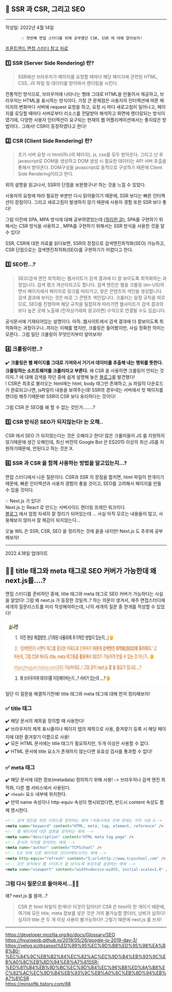 ## 🚀 SSR 과 CSR, 그리고 SEO

---

작성일: 2022년 4월 14일

           💡 첫번째 면접 스터디를 위해 공부했던 CSR, SSR 에 대해 알아보자!

[프론트엔드 면접 스터디 참고 자료 ](https://github.com/baeharam/Must-Know-About-Frontend)

### 1️⃣ SSR (Server Side Rendering) 란?

> SSR에선 브라우저가 페이지를 요청할 때마다 해당 페이지에 관련된 HTML, CSS, JS 파일 및 데이터를 받아와서 렌더링을 시킨다.

전통적인 방식으로, 브라우저에 나타나는 형태 그대로 HTML을 만들어서 제공하고, 브라우저는 HTML을 표시하는 방식이다. 가장 큰 문제점은 사용자의 인터렉션에 따른 페이지의 변화마다 서버에 request 요청을 하고, 요청 시 마다 새로고침이 일어나고, 페이지를 로딩할 때마다 서버로부터 리소스를 전달받아 해석하고 화면에 렌더링되는 방식이였기에, 다양한 사용자 인터렉션이 요구되는 현재의 웹 어플리케이션에서는 좋지않은 방법이다.. 그래서! CSR이 등장하였다고 한다!

### 2️⃣ CSR (Client Side Rendering) 란?

> 초기 서버 요청 시 html(하나의 페이지), js, css를 모두 받아온다. 그리고 난 후 javascript로 DOM을 생성하고 DOM 생성 시 필요한 데이터는 API 서버 호출을 통해서 받아온다. DOM구성을 javascript로 동적으로 구성하기 때문에 Client Side Rendering이라고 한다.

위의 설명을 읽고나서, SSR의 단점을 보완했구나! 하는 것을 느낄 수 있었다.

사용자의 요청에 따라 필요한 부분만 다시 읽어들이기 때문에, SSR 보다는 빠른 인터렉션이 장점이다. 그리고 새로고침이 발생하지 않기 때문에 사용자 경험 또한
SSR 보다 좋다!

그럼 이전에 SPA, MPA 방식에 대해 공부하였었는데 [(정리한 글)](https://github.com/Nayeon97/WIL/blob/14d7d5aaf41a6525429643a82db96f59db1593f3/React/SPA%EC%97%90%20%EB%8C%80%ED%95%B4%20%EC%95%8C%EA%B2%8C%EB%90%98%EB%8B%A4.md), SPA를 구현하기 위해서는 CSR 방식을 사용하고 , MPA를 구현하기 위해서는 SSR 방식을 사용한 것을 알수 있다!

SSR, CSR에 대한 자료를 읽다보면, SSR의 장점으로 검색엔진최적화(SEO) 가능하고, CSR 단점으로는 검색엔진최적화(SEO)를 구현하기가 어렵다고 한다.

### 3️⃣ SEO란...?

> SEO(검색 엔진 최적화)는 웹사이트가 검색 결과에 더 잘 보이도록 최적화하는 과정입니다. 검색 랭크 개선이라고도 합니다.
> 검색 엔진은 웹을 크롤링 (en-US)하면서 페이지에서 페이지로 링크를 따라가고, 찾은 콘텐츠의 색인을 생성합니다. 검색 결과에 보이는 것은 바로 그 콘텐츠 색인입니다. 크롤러는 일정 규칙을 따르므로, SEO를 진행하며 해당 규칙을 밀접하게 따라가면 웹사이트가 검색 결과의 보다 높은 곳에 노출돼 (전자상거래와 광고라면) 수익으로 연결될 수도 있습니다.

공식문서에 기재되어있는 설명이다. 아하..웹사이트에서 검색 결과에 더 잘보이도록 최적화하는 과정이구나..까지는 이해를 했지만, 크롤링은 들어봤지만, 사실 정확한 의미는 모른다.. 그럼 일단 크롤링이 무엇인지부터 알아보자!

### 4️⃣ 크롤링이란..?

✔️ **크롤링은 웹 페이지를 그대로 가져와서 거기서 데이터를 추출해 내는 행위를 뜻한다. 크롤링하는 소프트웨어를 크롤러라고 부른다.**
왜 CSR 을 사용하면 크롤링이 안되는 것이지..? 에 대해 검색을 하던 중에 쉽게 설명해 놓은 [블로그](https://walk-through-me.tistory.com/77)를 발견했다!  
! CSR은 최초로 불러오는 html에는 html, body 태그만 존재하고, js 파일의 다운로드가 완료되고나면, js파일이 내용을 보여주는데! SSR의 경우네는 서버에서 첫 페이지를 랜더링 해주기때문에! SSR이 CSR 보다 유리하다는 것이다!

그럼 CSR 은 SEO를 왜 할 수 없는 것인가........?

### 5️⃣ CSR 방식은 SEO가 되지않는다! 는 오해..

CSR 에서 SEO 가 되지않는다는 것은 오해라고 한다! 많은 크롤러들이 JS 를 지원하지 않기때문에 생긴 오해인데, 최신 버전의 Google Bot 은 ES2015 이상의 최신 JS를 지원하기때문에, 안된다고 하는 것은 X.

### 6️⃣ SSR 과 CSR 을 함께 사용하는 방법을 알고있는지...?

면접 스터디에서 나온 질문이다. CSR과 SSR 의 장점을 합치면, html 파일이 한개이기때문에, 빠른 인터렉션과 사용자 경험이 좋을 것이고, SEO를 고려해서 페이지를 만들 수 있을 것이다.

💡 Next.js 가 있다!  
 Next.js 는 React 로 만드는 서버사이드 렌더링 프레인 워크이다.  
 [블로그](https://velog.io/@secho/Next.js-SSR%EC%9D%B4%EB%9D%BC%EA%B3%A0%EB%A7%8C-%EC%95%8C%EA%B3%A0%EC%9E%88%EC%97%88%EB%8B%A4) 에서 엄청 자세히 잘 정리가 되어있는데 ... 사실 아직 모르는 내용들이 많고, 사용해보지 않아서 잘 체감이 되지않는다...

오늘 WIL 은 SSR, CSR, SEO 을 정리하는 것에 끝을 내지만! Next.js 도 추후에 공부해보자!

---

2022.4.18일 업데이트

## 🙋‍♀️ title 태그와 meta 태그로 SEO 커버가 가능한데 왜 next.js를....?

면접 스터디를 준비하던 중에, title 태그와 meta 태그로 SEO 커버가 가능하다는 사실을 알았다! 그럼 왜 next.js 가 등장한 것일까..? 하는 의문이 생겨서, 매주 면접스터디에 세개의 질문리스트를 미리 작성해야하는데, 나의 세개의 질문 중 한개를 작성할 수 있었다!

<img src="../imgs/LIST.png" width="800" height="200"/>

일단 이 질문을 해결하기전에! title 태그와 meta 태그에 대해 먼저 정리해보자!

### ✅ title 태그

✔️ 해당 문서의 제목을 정의할 때 사용한다!  
✔️ 브라우저의 제목 표시줄이나 페이지 탭의 제목으로 사용, 즐겨찾기 등록 시 해당 페이지에 대한 즐겨찾기 이름으로 사용!  
✔️ 모든 HTML 문서에는 title 태그가 필요하지만, 두개 이상은 사용할 수 없다.  
✔️ HTML 문서에 title 요소가 존재하지 않는다면 유효성 검사를 통과할 수 없다!

### ✅ meta 태그

✔️ 해당 문서에 대한 정보(metadata) 정의하기 위해 사용! -> 브라우저나 검색 엔진 최적화, 다른 웹 서비스에서 사용된다.  
✔️ `<head>` 요소 내부에 위치한다.  
✔️ 만약 name 속성이나 http-equiv 속성이 명시되었다면, 반드시 content 속성도 함께 명시한다.

```html
<!-- 검색 엔진을 위한 키워드를 정의하는 예제 !악용사례로 인해 현재는 거의 사용 X-->
<meta name="keyword" content="HTML, meta, tag, element, reference" />
<!-- 웹 페이지에 대한 설명을 정의하는 예제 -->
<meta name="description" content="HTML meta tag page" />
<!-- 문서의 저자를 정의하는 예제 -->
<meta name="author" content="TCPSchool" />
<!-- 5초 뒤에 다른 페이지로 리다이렉트시키는 예제 -->
<meta http-equiv="refresh" content="5;url=http://www.tcpschool.com" />
<!-- 모든 장치에서 웹 사이트가 잘 보이도록 뷰포트를 설정하는 예제 -->
<meta name="viewport" content="width=device-width, initial-scale=1.0" />
```

### 그럼 다시 질문으로 돌아와서...🏃‍♀️

왜? next.js 를 쓸까...?

> CSR 은 html 파일이 한개다!
> 이것이 답이다!! CSR 은 html이 한 개이기 때문에, 여기에 모든 title, meta 정보를 넣은 것은 거의 불가능할 뿐더러, 낭비가 심하다! 심지어 title 은 두 개 이상 사용이 불가능하다!! 그렇기 때문에 next.js 를 쓰자!

---

https://developer.mozilla.org/ko/docs/Glossary/SEO  
https://hyunseob.github.io/2019/05/26/google-io-2019-day-3/  
https://velog.io/@zansol%ED%99%95%EC%9D%B8%ED%95%98%EA%B8%B0-%EC%84%9C%EB%B2%84%EC%82%AC%EC%9D%B4%EB%93%9C%EB%A0%8C%EB%8D%94%EB%A7%81SSR-%ED%81%B4%EB%9D%BC%EC%9D%B4%EC%96%B8%ED%8A%B8%EC%82%AC%EC%9D%B4%EB%93%9C%EB%A0%8C%EB%8D%94%EB%A7%81CSR  
https://minsoftk.tistory.com/68
